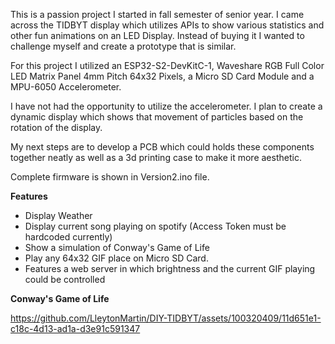 This is a passion project I started in fall semester of senior year. I came across the TIDBYT display which utilizes APIs to show various statistics and other fun animations on an LED Display. Instead of buying it I wanted to challenge myself and create a prototype that is similar.

For this project I utilized an ESP32-S2-DevKitC-1, Waveshare RGB Full Color LED Matrix Panel 4mm Pitch 64x32 Pixels, a Micro SD Card Module and a MPU-6050 Accelerometer.

I have not had the opportunity to utilize the accelerometer. I plan to create a dynamic display which shows that movement of particles based on the rotation of the display.

My next steps are to develop a PCB which could holds these components together neatly as well as a 3d printing case to make it more aesthetic.

Complete firmware is shown in Version2.ino file.


**Features**
- Display Weather
- Display current song playing on spotify (Access Token must be hardcoded currently)
- Show a simulation of Conway's Game of Life
- Play any 64x32 GIF place on Micro SD Card.
- Features a web server in which brightness and the current GIF playing could be controlled



**Conway's Game of Life**

https://github.com/LleytonMartin/DIY-TIDBYT/assets/100320409/11d651e1-c18c-4d13-ad1a-d3e91c591347


